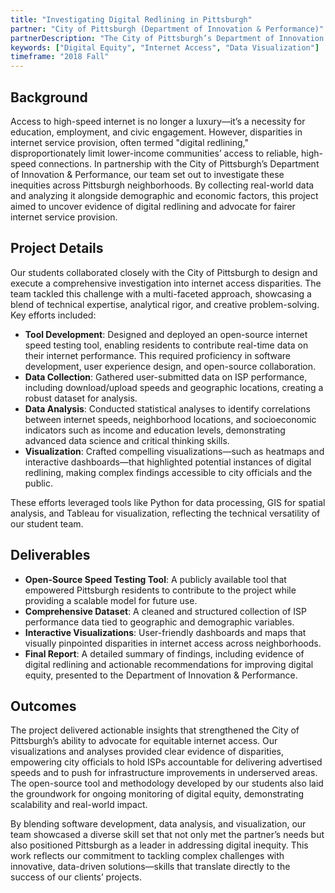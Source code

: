 ```yaml
---
title: "Investigating Digital Redlining in Pittsburgh"
partner: "City of Pittsburgh (Department of Innovation & Performance)"
partnerDescription: "The City of Pittsburgh’s Department of Innovation & Performance is dedicated to leveraging technology and data to enhance city services and infrastructure, ensuring a more efficient and equitable urban environment for all residents."
keywords: ["Digital Equity", "Internet Access", "Data Visualization"]
timeframe: "2018 Fall"
---
```


## Background  

Access to high-speed internet is no longer a luxury—it’s a necessity for education, employment, and civic engagement. However, disparities in internet service provision, often termed "digital redlining," disproportionately limit lower-income communities’ access to reliable, high-speed connections. In partnership with the City of Pittsburgh’s Department of Innovation & Performance, our team set out to investigate these inequities across Pittsburgh neighborhoods. By collecting real-world data and analyzing it alongside demographic and economic factors, this project aimed to uncover evidence of digital redlining and advocate for fairer internet service provision.

## Project Details  

Our students collaborated closely with the City of Pittsburgh to design and execute a comprehensive investigation into internet access disparities. The team tackled this challenge with a multi-faceted approach, showcasing a blend of technical expertise, analytical rigor, and creative problem-solving. Key efforts included:  

- **Tool Development**: Designed and deployed an open-source internet speed testing tool, enabling residents to contribute real-time data on their internet performance. This required proficiency in software development, user experience design, and open-source collaboration.  
- **Data Collection**: Gathered user-submitted data on ISP performance, including download/upload speeds and geographic locations, creating a robust dataset for analysis.  
- **Data Analysis**: Conducted statistical analyses to identify correlations between internet speeds, neighborhood locations, and socioeconomic indicators such as income and education levels, demonstrating advanced data science and critical thinking skills.  
- **Visualization**: Crafted compelling visualizations—such as heatmaps and interactive dashboards—that highlighted potential instances of digital redlining, making complex findings accessible to city officials and the public.  

These efforts leveraged tools like Python for data processing, GIS for spatial analysis, and Tableau for visualization, reflecting the technical versatility of our student team.

## Deliverables  

- **Open-Source Speed Testing Tool**: A publicly available tool that empowered Pittsburgh residents to contribute to the project while providing a scalable model for future use.  
- **Comprehensive Dataset**: A cleaned and structured collection of ISP performance data tied to geographic and demographic variables.  
- **Interactive Visualizations**: User-friendly dashboards and maps that visually pinpointed disparities in internet access across neighborhoods.  
- **Final Report**: A detailed summary of findings, including evidence of digital redlining and actionable recommendations for improving digital equity, presented to the Department of Innovation & Performance.  

## Outcomes  

The project delivered actionable insights that strengthened the City of Pittsburgh’s ability to advocate for equitable internet access. Our visualizations and analyses provided clear evidence of disparities, empowering city officials to hold ISPs accountable for delivering advertised speeds and to push for infrastructure improvements in underserved areas. The open-source tool and methodology developed by our students also laid the groundwork for ongoing monitoring of digital equity, demonstrating scalability and real-world impact.  

By blending software development, data analysis, and visualization, our team showcased a diverse skill set that not only met the partner’s needs but also positioned Pittsburgh as a leader in addressing digital inequity. This work reflects our commitment to tackling complex challenges with innovative, data-driven solutions—skills that translate directly to the success of our clients’ projects.
